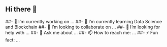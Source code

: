 ## Hi there 👋

##- 🔭 I’m currently working on ...
##- 🌱 I’m currently learning Data Science and Blockchain
##- 👯 I’m looking to collaborate on ...
##- 🤔 I’m looking for help with ...
##- 💬 Ask me about ...
##- 📫 How to reach me: ...
##- ⚡ Fun fact: ...
